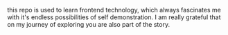 this repo is used to learn frontend technology, which always fascinates me with it's endless possibilities of self demonstration. I am really grateful that on my journey of exploring you are also part of the story. 
